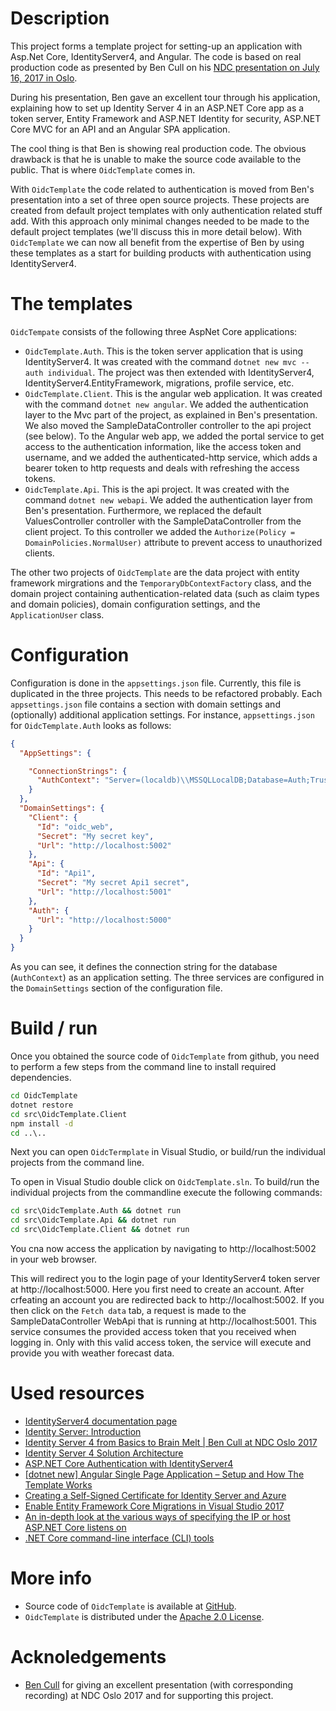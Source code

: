 # Description
This project forms a template project for setting-up an application with Asp.Net Core, IdentityServer4, and Angular. The code is based on real production code as presented by Ben Cull on his [NDC presentation on July 16, 2017 in Oslo](https://youtu.be/3rtq8M1s95c).

During his presentation, Ben gave an excellent tour through his application, explaining how to set up Identity Server 4 in an ASP.NET Core app as a token server, Entity Framework and ASP.NET Identity for security, ASP.NET Core MVC for an API and an Angular SPA application.

The cool thing is that Ben is showing real production code. The obvious drawback is that he is unable to make the source code available to the public. That is where `OidcTemplate` comes in. 

With `OidcTemplate` the code related to authentication is moved 
from Ben's presentation into a set of three open source projects. These projects are created from default project templates with only authentication related stuff add. With this approach only minimal changes needed to be made to the default project templates (we'll discuss this in more detail below). With `OidcTemplate` we can now all benefit from the expertise of Ben by using these templates as a start for building products with authentication using IdentityServer4.

# The templates
`OidcTempate` consists of the following three AspNet Core applications:
* `OidcTemplate.Auth`. This is the token server application that is using IdentityServer4. It was created with the command `dotnet new mvc --auth individual`. The project was then extended with IdentityServer4, IdentityServer4.EntityFramework, migrations, profile service, etc.
* `OidcTemplate.Client`. This is the angular web application. It was created with the command `dotnet new angular`. We added the authentication layer to the Mvc part of the project, as explained in Ben's presentation. We also moved the SampleDataController controller to the api project (see below). To the Angular web app, we added the portal service to get access to the authentication information, like the access token and username, and we added the authenticated-http service, which adds a bearer token to http requests and deals with refreshing the access tokens.
* `OidcTemplate.Api`. This is the api project. It was created with the command `dotnet new webapi`. We added the authentication layer from Ben's presentation. Furthermore, we replaced the default ValuesController controller with the SampleDataController from the client project. To this controller we added the `Authorize(Policy = DomainPolicies.NormalUser)` attribute to prevent access to unauthorized clients.

The other two projects of `OidcTemplate` are the data project with entity framework mirgrations and the `TemporaryDbContextFactory` class, and the domain project containing authentication-related data (such as claim types and domain policies), domain configuration settings, and the `ApplicationUser` class.

# Configuration
Configuration is done in the `appsettings.json` file. Currently, this file is duplicated in the three projects. This needs to be refactored probably. Each `appsettings.json` file contains a section with domain settings and (optionally) additional application settings. For instance, `appsettings.json` for `OidcTemplate.Auth` looks as follows:
```json
{
  "AppSettings": {

    "ConnectionStrings": {
      "AuthContext": "Server=(localdb)\\MSSQLLocalDB;Database=Auth;Trusted_Connection=True;MultipleActiveResultSets=true"
    }
  },
  "DomainSettings": {
    "Client": {
      "Id": "oidc_web",
      "Secret": "My secret key",
      "Url": "http://localhost:5002"
    },
    "Api": {
      "Id": "Api1",
      "Secret": "My secret Api1 secret",
      "Url": "http://localhost:5001"
    },
    "Auth": {
      "Url": "http://localhost:5000"
    }
  }
}
```
As you can see, it defines the connection string for the database (`AuthContext`) as an application setting. The three services are configured in the `DomainSettings` section of the configuration file.


# Build / run 
Once you obtained the source code of `OidcTemplate` from github, you need to perform a few steps from the command line to install required dependencies.
```bat
cd OidcTemplate
dotnet restore
cd src\OidcTemplate.Client
npm install -d
cd ..\..
```

Next you can open `OidcTermplate` in Visual Studio, or build/run the individual projects from the command line.

To open in Visual Studio double click on `OidcTemplate.sln`. To build/run the individual projects from the commandline execute the following commands:
```bat
cd src\OidcTemplate.Auth && dotnet run
cd src\OidcTemplate.Api && dotnet run
cd src\OidcTemplate.Client && dotnet run
```
You cna now access the application by navigating to http://localhost:5002 in your web browser.

This will redirect you to the login page of your IdentityServer4 token server at http://localhost:5000. Here you first need to create an account. After crfeating an account you are redirected back to http://localhost:5002. If you then click on the `Fetch data` tab, a request is made to the SampleDataController WebApi that is running at http://localhost:5001. This service consumes the provided access token that you received when logging in. Only with this valid access token, the service will execute and provide you with weather forecast data.

# Used resources
* [IdentityServer4 documentation page](https://identityserver4.readthedocs.io/en/release/)
* [Identity Server: Introduction](https://elanderson.net/2017/05/identity-server-introduction/)
* [Identity Server 4 from Basics to Brain Melt | Ben Cull at NDC Oslo 2017](https://www.youtube.com/watch?v=3rtq8M1s95c)
* [Identity Server 4 Solution Architecture](http://benjii.me/2017/10/identity-server-4-solution-architecture/)
* [ASP.NET Core Authentication with IdentityServer4](https://blogs.msdn.microsoft.com/webdev/2017/01/23/asp-net-core-authentication-with-identityserver4/)
* [[dotnet new] Angular Single Page Application – Setup and How The Template Works](https://dotnetcore.gaprogman.com/2017/04/20/dotnet-new-angular-single-page-application-setup-and-how-the-template-works/)
* [Creating a Self-Signed Certificate for Identity Server and Azure](http://benjii.me/2017/06/creating-self-signed-certificate-identity-server-azure/)
* [Enable Entity Framework Core Migrations in Visual Studio 2017](http://benjii.me/2017/05/enable-entity-framework-core-migrations-visual-studio-2017/)
* [An in-depth look at the various ways of specifying the IP or host ASP.NET Core listens on](http://josephwoodward.co.uk/2017/02/many-different-ways-specifying-host-port-asp-net-core)
* [.NET Core command-line interface (CLI) tools](https://docs.microsoft.com/en-us/dotnet/core/tools/dotnet-new?tabs=netcore2x)

# More info
* Source code of `OidcTemplate` is available at [GitHub](https://github.com/merijndejonge/OidcTemplate).
* `OidcTemplate` is distributed under the [Apache 2.0 License](https://github.com/merijndejongeOidcTemplate/blob/master/LICENSE).
# Acknoledgements
* [Ben Cull](https://bencull.com/) for giving an excellent presentation (with corresponding recording) at NDC Oslo 2017 and for supporting this project.